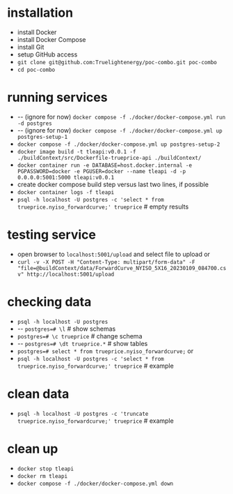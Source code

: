 # installation
* install Docker
* install Docker Compose
* install Git
* setup GitHub access
* `git clone git@github.com:Truelightenergy/poc-combo.git poc-combo`
* `cd poc-combo`

# running services
* -- (ignore for now) `docker compose -f ./docker/docker-compose.yml run -d postgres`
* -- (ignore for now) `docker compose -f ./docker/docker-compose.yml up postgres-setup-1`
* `docker compose -f ./docker/docker-compose.yml up postgres-setup-2`
* `docker image build -t tleapi:v0.0.1 -f ./buildContext/src/Dockerfile-trueprice-api ./buildContext/`
* `docker container run -e DATABASE=host.docker.internal -e PGPASSWORD=docker -e PGUSER=docker --name tleapi -d -p 0.0.0.0:5001:5000 tleapi:v0.0.1`
 * create docker compose build step versus last two lines, if possible
 * `docker container logs -f tleapi`
* `psql -h localhost -U postgres -c 'select * from trueprice.nyiso_forwardcurve;' trueprice` # empty results

# testing service
* open browser to `localhost:5001/upload` and select file to upload
or
* `curl -v -X POST -H "Content-Type: multipart/form-data" -F "file=@buildContext/data/ForwardCurve_NYISO_5X16_20230109_084700.csv" http://localhost:5001/upload`

# checking data
* `psql -h localhost -U postgres`
* -- `postgres=# \l` # show schemas
* `postgres=# \c trueprice` # change schema
* -- `postgres=# \dt trueprice.*` # show tables
* `postgres=# select * from trueprice.nyiso_forwardcurve;`
or 
* `psql -h localhost -U postgres -c 'select * from trueprice.nyiso_forwardcurve;' trueprice` # example

# clean data
* `psql -h localhost -U postgres -c 'truncate trueprice.nyiso_forwardcurve;' trueprice` # example

# clean up
* `docker stop tleapi`
* `docker rm tleapi`
* `docker compose -f ./docker/docker-compose.yml down`